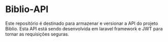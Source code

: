 # Biblio-API
Este repositório é destinado para armazenar e versionar a API do projeto Biblio.
Esta API está sendo desenvolvida em laravel framework e JWT para tornar as requisições seguras.

